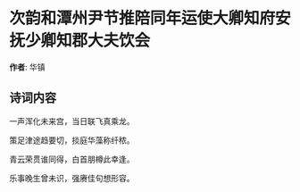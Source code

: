 # 次韵和潭州尹节推陪同年运使大卿知府安抚少卿知郡大夫饮会

**作者**: 华镇

## 诗词内容

一声浑化未来宫，当日联飞真乘龙。

策足津途趋要切，掞庭华藻称纤秾。

青云荣贯谁同得，白首朋樽此幸逢。

乐事晚生曾未识，强赓佳句想形容。

